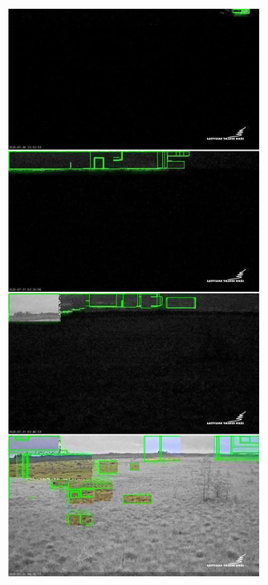![20200730-222129-225134](in/20200730/20200730-222129-225134_0_.jpg)
![20200731-020924-023929](in/20200731/20200731-020924-023929_0_.jpg)
![20200731-023934-030939](in/20200731/20200731-023934-030939_0_.jpg)
![20200731-030944-033949](in/20200731/20200731-030944-033949_0_.jpg)
